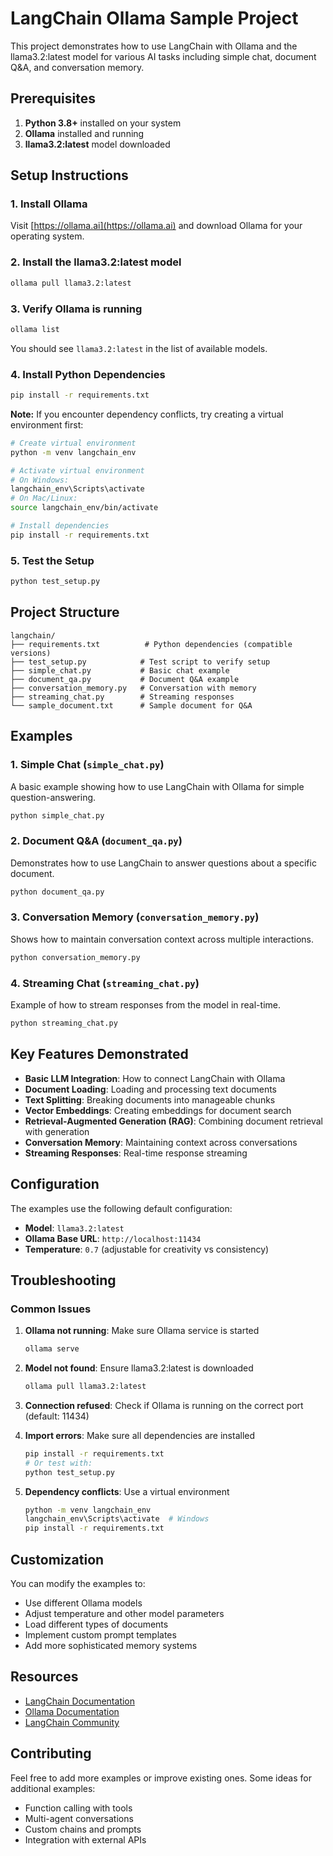 # LangChain Ollama Sample Project

This project demonstrates how to use LangChain with Ollama and the llama3.2:latest model for various AI tasks including simple chat, document Q&A, and conversation memory.

## Prerequisites

1. **Python 3.8+** installed on your system
2. **Ollama** installed and running
3. **llama3.2:latest** model downloaded

## Setup Instructions

### 1. Install Ollama

Visit [https://ollama.ai](https://ollama.ai) and download Ollama for your operating system.

### 2. Install the llama3.2:latest model

```bash
ollama pull llama3.2:latest
```

### 3. Verify Ollama is running

```bash
ollama list
```

You should see `llama3.2:latest` in the list of available models.

### 4. Install Python Dependencies

```bash
pip install -r requirements.txt
```

**Note:** If you encounter dependency conflicts, try creating a virtual environment first:

```bash
# Create virtual environment
python -m venv langchain_env

# Activate virtual environment
# On Windows:
langchain_env\Scripts\activate
# On Mac/Linux:
source langchain_env/bin/activate

# Install dependencies
pip install -r requirements.txt
```

### 5. Test the Setup

```bash
python test_setup.py
```

## Project Structure

```
langchain/
├── requirements.txt          # Python dependencies (compatible versions)
├── test_setup.py            # Test script to verify setup
├── simple_chat.py           # Basic chat example
├── document_qa.py           # Document Q&A example
├── conversation_memory.py   # Conversation with memory
├── streaming_chat.py        # Streaming responses
└── sample_document.txt      # Sample document for Q&A
```

## Examples

### 1. Simple Chat (`simple_chat.py`)

A basic example showing how to use LangChain with Ollama for simple question-answering.

```bash
python simple_chat.py
```

### 2. Document Q&A (`document_qa.py`)

Demonstrates how to use LangChain to answer questions about a specific document.

```bash
python document_qa.py
```

### 3. Conversation Memory (`conversation_memory.py`)

Shows how to maintain conversation context across multiple interactions.

```bash
python conversation_memory.py
```

### 4. Streaming Chat (`streaming_chat.py`)

Example of how to stream responses from the model in real-time.

```bash
python streaming_chat.py
```

## Key Features Demonstrated

- **Basic LLM Integration**: How to connect LangChain with Ollama
- **Document Loading**: Loading and processing text documents
- **Text Splitting**: Breaking documents into manageable chunks
- **Vector Embeddings**: Creating embeddings for document search
- **Retrieval-Augmented Generation (RAG)**: Combining document retrieval with generation
- **Conversation Memory**: Maintaining context across conversations
- **Streaming Responses**: Real-time response streaming

## Configuration

The examples use the following default configuration:
- **Model**: `llama3.2:latest`
- **Ollama Base URL**: `http://localhost:11434`
- **Temperature**: `0.7` (adjustable for creativity vs consistency)

## Troubleshooting

### Common Issues

1. **Ollama not running**: Make sure Ollama service is started
   ```bash
   ollama serve
   ```

2. **Model not found**: Ensure llama3.2:latest is downloaded
   ```bash
   ollama pull llama3.2:latest
   ```

3. **Connection refused**: Check if Ollama is running on the correct port (default: 11434)

4. **Import errors**: Make sure all dependencies are installed
   ```bash
   pip install -r requirements.txt
   # Or test with:
   python test_setup.py
   ```

5. **Dependency conflicts**: Use a virtual environment
   ```bash
   python -m venv langchain_env
   langchain_env\Scripts\activate  # Windows
   pip install -r requirements.txt
   ```

## Customization

You can modify the examples to:
- Use different Ollama models
- Adjust temperature and other model parameters
- Load different types of documents
- Implement custom prompt templates
- Add more sophisticated memory systems

## Resources

- [LangChain Documentation](https://python.langchain.com/docs/get_started/introduction)
- [Ollama Documentation](https://github.com/jmorganca/ollama)
- [LangChain Community](https://python.langchain.com/docs/integrations/llms/ollama)

## Contributing

Feel free to add more examples or improve existing ones. Some ideas for additional examples:
- Function calling with tools
- Multi-agent conversations
- Custom chains and prompts
- Integration with external APIs
